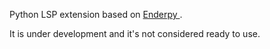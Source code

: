 Python LSP extension based on [ Enderpy ](https://github.com/Glyphack/enderpy).

It is under development and it's not considered ready to use.
